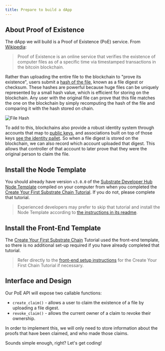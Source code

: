 ```yaml
---
title: Prepare to build a dApp
---
```


## About Proof of Existence

The dApp we will build is a Proof of Existence (PoE) service. From
[Wikipedia](https://en.wikipedia.org/wiki/Proof_of_Existence):

> Proof of Existence is an online service that verifies the existence of computer files as of a
> specific time via timestamped transactions in the bitcoin blockchain.

Rather than uploading the entire file to the blockchain to "prove its existence", users submit a
[hash of the file](https://en.wikipedia.org/wiki/File_verification), known as a file digest or
checksum. These hashes are powerful because huge files can be uniquely represented by a small hash
value, which is efficient for storing on the blockchain. Any user with the original file can prove
that this file matches the one on the blockchain by simply recomputing the hash of the file and
comparing it with the hash stored on chain.

![File Hash](assets/tutorials/build-a-dapp/file-hash.png)

To add to this, blockchains also provide a robust identity system through accounts that map to 
[public keys](https://en.wikipedia.org/wiki/Public-key_cryptography), and associations built on
top of those keys [see the identity pallet](https://github.com/paritytech/substrate/tree/v3.0.0/frame/identity).
So when a file digest is stored on the blockchain, we can also record which account uploaded that digest.
This allows that controller of that account to later prove that they were the original person to claim the file.

## Install the Node Template

You should already have version `v3.0.0` of the
[Substrate Developer Hub Node Template](https://github.com/substrate-developer-hub/substrate-node-template)
compiled on your computer from when you completed the
[Create Your First Substrate Chain Tutorial](../create-your-first-substrate-chain). If you do not,
please complete that tutorial.

> Experienced developers may prefer to skip that tutorial and install the Node Template
> according to
> [the instructions in its readme](https://github.com/substrate-developer-hub/substrate-node-template#getting-started).

## Install the Front-End Template

The [Create Your First Substrate Chain](https://substrate.dev/docs/en/tutorials/create-your-first-substrate-chain/) Tutorial used the front-end template, so there is no
additional set-up required if you have already completed that tutorial.

> Refer directly to the
> [front-end setup instructions](../create-your-first-substrate-chain/setup#install-the-front-end-template)
> for the Create Your First Chain Tutorial if necessary.

## Interface and Design

Our PoE API will expose two callable functions:

- `create_claim()` - allows a user to claim the existence of a file by uploading a file digest.
- `revoke_claim()` - allows the current owner of a claim to revoke their ownership.

In order to implement this, we will only need to store information about the proofs that have been
claimed, and who made those claims.

Sounds simple enough, right? Let's get coding!
